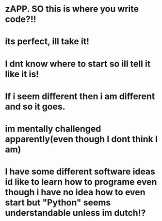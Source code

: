 # zAPP. SO this is where you write code?!!
# its perfect, ill take it!
# I dnt know where to start so ill tell it like it is!
# If i seem different then i am different and so it goes.
# im mentally challenged apparently(even though I dont think I am)
# I have some different software ideas id like to learn how to programe even though i have no idea how to even start but "Python" seems understandable unless im dutch!?
